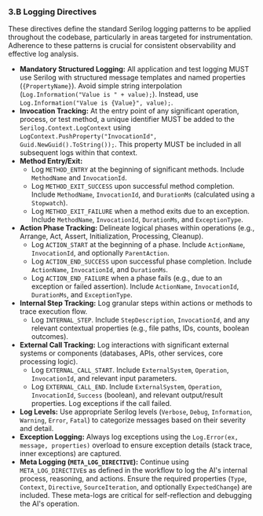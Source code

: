 ### 3.B Logging Directives

These directives define the standard Serilog logging patterns to be applied throughout the codebase, particularly in areas targeted for instrumentation. Adherence to these patterns is crucial for consistent observability and effective log analysis.

*   **Mandatory Structured Logging:** All application and test logging MUST use Serilog with structured message templates and named properties (`{PropertyName}`). Avoid simple string interpolation (`Log.Information("Value is " + value);`). Instead, use `Log.Information("Value is {Value}", value);`.
*   **Invocation Tracking:** At the entry point of any significant operation, process, or test method, a unique identifier MUST be added to the `Serilog.Context.LogContext` using `LogContext.PushProperty("InvocationId", Guid.NewGuid().ToString());`. This property MUST be included in all subsequent logs within that context.
*   **Method Entry/Exit:**
    *   Log `METHOD_ENTRY` at the beginning of significant methods. Include `MethodName` and `InvocationId`.
    *   Log `METHOD_EXIT_SUCCESS` upon successful method completion. Include `MethodName`, `InvocationId`, and `DurationMs` (calculated using a `Stopwatch`).
    *   Log `METHOD_EXIT_FAILURE` when a method exits due to an exception. Include `MethodName`, `InvocationId`, `DurationMs`, and `ExceptionType`.
*   **Action Phase Tracking:** Delineate logical phases within operations (e.g., Arrange, Act, Assert, Initialization, Processing, Cleanup).
    *   Log `ACTION_START` at the beginning of a phase. Include `ActionName`, `InvocationId`, and optionally `ParentAction`.
    *   Log `ACTION_END_SUCCESS` upon successful phase completion. Include `ActionName`, `InvocationId`, and `DurationMs`.
    *   Log `ACTION_END_FAILURE` when a phase fails (e.g., due to an exception or failed assertion). Include `ActionName`, `InvocationId`, `DurationMs`, and `ExceptionType`.
*   **Internal Step Tracking:** Log granular steps within actions or methods to trace execution flow.
    *   Log `INTERNAL_STEP`. Include `StepDescription`, `InvocationId`, and any relevant contextual properties (e.g., file paths, IDs, counts, boolean outcomes).
*   **External Call Tracking:** Log interactions with significant external systems or components (databases, APIs, other services, core processing logic).
    *   Log `EXTERNAL_CALL_START`. Include `ExternalSystem`, `Operation`, `InvocationId`, and relevant input parameters.
    *   Log `EXTERNAL_CALL_END`. Include `ExternalSystem`, `Operation`, `InvocationId`, `Success` (boolean), and relevant output/result properties. Log exceptions if the call failed.
*   **Log Levels:** Use appropriate Serilog levels (`Verbose`, `Debug`, `Information`, `Warning`, `Error`, `Fatal`) to categorize messages based on their severity and detail.
*   **Exception Logging:** Always log exceptions using the `Log.Error(ex, message, properties)` overload to ensure exception details (stack trace, inner exceptions) are captured.
*   **Meta Logging (`META_LOG_DIRECTIVE`):** Continue using `META_LOG_DIRECTIVE`s as defined in the workflow to log the AI's internal process, reasoning, and actions. Ensure the required properties (`Type`, `Context`, `Directive`, `SourceIteration`, and optionally `ExpectedChange`) are included. These meta-logs are critical for self-reflection and debugging the AI's operation.